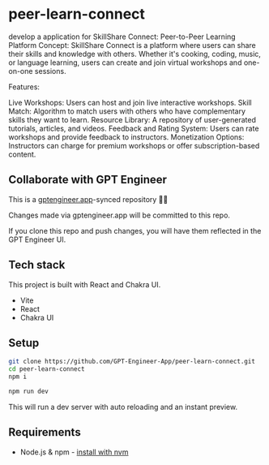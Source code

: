 # peer-learn-connect

develop a application for SkillShare Connect: Peer-to-Peer Learning Platform
Concept:
SkillShare Connect is a platform where users can share their skills and knowledge with others. Whether it's cooking, coding, music, or language learning, users can create and join virtual workshops and one-on-one sessions.

Features:

Live Workshops: Users can host and join live interactive workshops.
Skill Match: Algorithm to match users with others who have complementary skills they want to learn.
Resource Library: A repository of user-generated tutorials, articles, and videos.
Feedback and Rating System: Users can rate workshops and provide feedback to instructors.
Monetization Options: Instructors can charge for premium workshops or offer subscription-based content.


## Collaborate with GPT Engineer

This is a [gptengineer.app](https://gptengineer.app)-synced repository 🌟🤖

Changes made via gptengineer.app will be committed to this repo.

If you clone this repo and push changes, you will have them reflected in the GPT Engineer UI.

## Tech stack

This project is built with React and Chakra UI.

- Vite
- React
- Chakra UI

## Setup

```sh
git clone https://github.com/GPT-Engineer-App/peer-learn-connect.git
cd peer-learn-connect
npm i
```

```sh
npm run dev
```

This will run a dev server with auto reloading and an instant preview.

## Requirements

- Node.js & npm - [install with nvm](https://github.com/nvm-sh/nvm#installing-and-updating)
